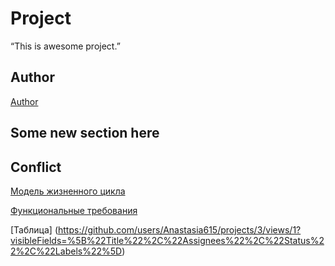 # Project
“This is awesome project.”
## Author
[Author](author.md)

## Some new section here

## Conflict
[Модель жизненного цикла](https://github.com/Anastasia615/Project1/wiki)

[Функциональные требования](https://github.com/Anastasia615/Project1/wiki/%D0%A4%D1%83%D0%BD%D0%BA%D1%86%D0%B8%D0%BE%D0%BD%D0%B0%D0%BB%D1%8C%D0%BD%D1%8B%D0%B5-%D1%82%D1%80%D0%B5%D0%B1%D0%BE%D0%B2%D0%B0%D0%BD%D0%B8%D1%8F)


 [Таблица] (https://github.com/users/Anastasia615/projects/3/views/1?visibleFields=%5B%22Title%22%2C%22Assignees%22%2C%22Status%22%2C%22Labels%22%5D)
